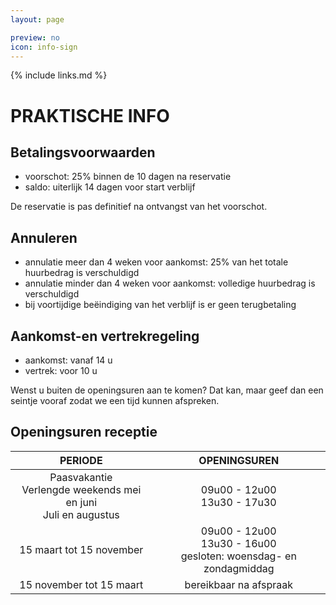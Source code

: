 ```yaml
---
layout: page

preview: no
icon: info-sign
---
```


{% include links.md %}

# PRAKTISCHE INFO

## Betalingsvoorwaarden

- voorschot: 25% binnen de 10 dagen na reservatie
- saldo: uiterlijk 14 dagen voor start verblijf

De reservatie is pas definitief na ontvangst van het voorschot.

## Annuleren

- annulatie meer dan 4 weken voor aankomst: 25% van het totale huurbedrag is verschuldigd
- annulatie minder dan 4 weken voor aankomst: volledige huurbedrag is verschuldigd
- bij voortijdige beëindiging van het verblijf is er geen terugbetaling


## Aankomst-en vertrekregeling

- aankomst: vanaf 14 u 
- vertrek: voor 10 u

Wenst u buiten de openingsuren aan te komen? Dat kan, maar geef dan een seintje vooraf zodat we een tijd kunnen afspreken.

## Openingsuren receptie

PERIODE                         | OPENINGSUREN       | 
:------------------------------:|:-----------:|
Paasvakantie<br>Verlengde weekends mei en juni<br>Juli en augustus               |09u00 - 12u00<br>13u30 - 17u30
15 maart tot 15 november        |09u00 - 12u00<br>13u30 - 16u00<br>gesloten: woensdag- en zondagmiddag
15 november tot 15 maart        |bereikbaar na afspraak                     
                             
